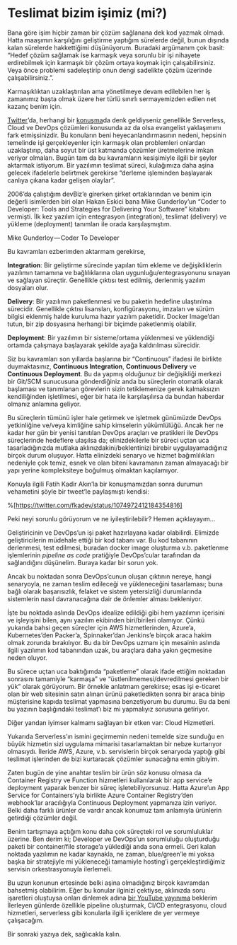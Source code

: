 # Teslimat bizim işimiz (mi?)

Bana göre işim hiçbir zaman bir çözüm sağlanana dek kod yazmak olmadı. Hatta
maaşımın karşılığını geliştirme yaptığım sürelerde değil, bunun dışında kalan
sürelerde hakkettiğimi düşünüyorum. Buradaki argümanım çok basit: “Hedef çözüm
sağlamak ise karmaşık veya sorunlu bir işi nihayete erdirebilmek için karmaşık
bir çözüm ortaya koymak için çalışabilirsiniz. Veya önce problemi sadeleştirip
onun dengi sadelikte çözüm üzerinde çalışabilirsiniz.”.

Karmaşıklıktan uzaklaştırılan ama yönetilmeye devam edilebilen her iş zamanımız
başta olmak üzere her türlü sınırlı sermayemizden edilen net kazanç benim için.

[Twitter](https://twitter.com/eser)’da, herhangi bir
[konuşma](../../../presentations/tr/README.md)da denk geldiyseniz genellikle
Serverless, Cloud ve DevOps çözümleri konusunda az da olsa evangelist
yaklaşımımı fark etmişsinizdir. Bu konuların beni heyecanlandırmasının nedeni,
hepsinin temelinde işi gerçekleyenler için karmaşık olan problemleri onlardan
uzaklaştırıp, daha soyut bir üst katmanda çözümler üretmelerine imkan veriyor
olmaları. Bugün tam da bu kavramların kesişimiyle ilgili bir şeyler aktarmak
istiyorum. Bir yazılımın teslimat süreci, kulağımıza daha aşina gelecek
ifadelerle belirtmek gerekirse “derleme işleminden başlayarak canlıya çıkana
kadar gelişen olaylar”.

2006’da çalıştığım devBiz’e girerken şirket ortaklarından ve benim için değerli
isimlerden biri olan Hakan Eskici bana Mike Gunderloy’un “Coder to Developer:
Tools and Strategies for Delivering Your Software” kitabını vermişti. İlk kez
yazılım için entegrasyon (integration), teslimat (delivery) ve yükleme
(deployment) tanımları ile orada karşılaşmıştım.

Mike Gunderloy — Coder To Developer

Bu kavramları ezberimden aktarmam gerekirse,

**Integration**: Bir geliştirme sürecinde yapılan tüm ekleme ve değişikliklerin
yazılımın tamamına ve bağlılıklarına olan uygunluğu/entegrasyonunu sınayan ve
sağlayan süreçtir. Genellikle çıktısı test edilmiş, derlenmiş yazılım dosyaları
olur.

**Delivery**: Bir yazılımın paketlenmesi ve bu paketin hedefine ulaştırılma
sürecidir. Genellikle çıktısı lisansları, konfigürasyonu, imzaları ve sürüm
bilgisi eklenmiş halde kuruluma hazır yazılım paketidir. Docker Image’dan tutun,
bir zip dosyasına herhangi bir biçimde paketlenmiş olabilir.

**Deployment**: Bir yazılımın bir sisteme/ortama yüklenmesi ve yüklendiği
ortamda çalışmaya başlayarak şekilde ayağa kaldırılması sürecidir.

Siz bu kavramları son yıllarda başlarına bir “Continuous” ifadesi ile birlikte
duymaktasınız, **Continuous Integration**, **Continuous Delivery** ve
**Continuous Deployment**. Bu da yapmış olduğunuz bir değişikliği merkezi bir
Git/SCM sunucusuna gönderdiğiniz anda bu süreçlerin otomatik olarak başlaması ve
tanımlanan görevlerin sizin tetiklemenize gerek kalmaksızın kendiliğinden
işletilmesi, eğer bir hata ile karşılaşılırsa da bundan haberdar olmanız
anlamına geliyor.

Bu süreçlerin tümünü işler hale getirmek ve işletmek günümüzde DevOps
yetkinliğine ve/veya kimliğine sahip kimselerin yükümlülüğü. Ancak her ne kadar
her gün bir yenisi tanıtılan DevOps araçları ve pratikleri ile DevOps
süreçlerinde hedeflere ulaşılsa da; elinizdekilerle bir süreci uçtan uca
tasarladığınızda mutlaka aklınızdakini/beklentinizi birebir uygulayamadığınız
birçok durum oluşuyor. Hatta elinizdeki senaryo ve hizmet bağımlılıkları
nedeniyle çok temiz, esnek ve olan biteni kavramanın zaman almayacağı bir yapı
yerine kompleksiteye boğulmuş olmaktan kaçılamıyor.

Konuyla ilgili Fatih Kadir Akın’la bir konuşmamızdan sonra durumun vehametini
şöyle bir tweet’le paylaşmıştı kendisi:

%[https://twitter.com/fkadev/status/1074972412184354816]

Peki neyi sorunlu görüyorum ve ne iyileştirilebilir? Hemen açıklayayım…

Geliştiricinin ve DevOps’un işi paket hazırlayana kadar olabilirdi. Elimizde
geliştiricilerin müdehale ettiği bir kod tabanı var. Bu kod tabanının
derlenmesi, test edilmesi, buradan docker image oluşturma v.b. paketlenme
işlemlerinin _pipeline as code_ pratiğiyle DevOps’cular tarafından da
sağlandığını düşünelim. Buraya kadar bir sorun yok.

Ancak bu noktadan sonra DevOps’cunun oluşan çıktının nereye, hangi senaryoyla,
ne zaman teslim edileceği ve yükleneceğini tasarlaması; buna bağlı olarak
başarısızlık, felaket ve sistem yetersizliği durumlarında sistemlerin nasıl
davranacağına dair de önlemler alması bekleniyor.

İşte bu noktada aslında DevOps idealize edildiği gibi hem yazılımın içerisini ve
işleyişini bilen, aynı yazılım ekibinden biri/birileri olamıyor. Çünkü yukarıda
bahsi geçen süreçler için AWS hizmetlerinden, Azure’a, Kubernetes’den Packer’a,
Spinnaker’dan Jenkins’e birçok araca hakim olmak zorunda bırakılıyor. Bu da bir
DevOps uzmanı için mesainin aslında ilgili yazılımın kod tabanından uzak, bu
araçlara daha yakın geçmesine neden oluyor.

Bu sürece uçtan uca baktığımda “paketleme” olarak ifade ettiğim noktadan
sonrasını tamamiyle “karmaşa” ve “üstlenilmemesi/devredilmesi gereken bir yük”
olarak görüyorum. Bir örnekle anlatmam gerekirse; esas işi e-ticaret olan bir
web sitesinin satın alınan ürünü paketledikten sonra bir araca binip müşterisine
kapıda teslimat yapmasına benzetiyorum bu durumu. Bu da beni bu yazının
başlığındaki teslimat’ı biz mi yapmalıyız sorusuna getiriyor.

Diğer yandan iyimser kalmamı sağlayan bir etken var: Cloud Hizmetleri.

Yukarıda Serverless’ın ismini geçirmemin nedeni temelde size sunduğu en büyük
hizmetin sizi uygulama mimarisi tasarlamaktan bir nebze kurtarıyor olmasıydı.
İleride AWS, Azure, v.b. servislerin birçok senaryoda yaptığı gibi teslimat
işlerinden de bizi kurtaracak çözümler sunacağına emin gibiyim.

Zaten bugün de yine anahtar teslim bir ürün söz konusu olmasa da Container
Registry ve Function hizmetleri kullanılarak bir app service’e deployment
yaparak benzer bir süreç işletebiliyorsunuz. Hatta Azure’un App Service for
Containers’ıyla birlikte Azure Container Registry’den webhook’lar aracılığıyla
Continuous Deployment yapmanıza izin veriyor. Belki daha farklı ürünler de
vardır ancak konumuz tam anlamıyla ürünlerin getirdiği çözümler değil.

Benim tartışmaya açtığım konu daha çok süreçteki rol ve sorumluluklar üzerine.
Ben derim ki; Developer ve DevOps’un sorumluluğu oluşturduğu paketi bir
container/file storage’a yüklediği anda sona ermeli. Geri kalan noktada
yazılımın ne kadar kaynakla, ne zaman, blue/green’le mi yoksa başka bir
stratejiyle mi yükleneceği tamamiyle hosting’i gerçekleştirdiğimiz servisin
orkestrasyonuyla ilerlemeli.

Bu uzun konunun ertesinde belki aşina olmadığınız birçok kavramdan bahsetmiş
olabilirim. Eğer bu konular ilginizi çektiyse, aklınızda soru işaretleri
oluştuysa onları dinlemek adına [bir YouTube yayınıma](https://eser.live)
beklerim İlerleyen günlerde özellikle pipeline oluşturmak, CI/CD entegrasyonu,
cloud hizmetleri, serverless gibi konularla ilgili içeriklere de yer vermeye
çalışacağım.

Bir sonraki yazıya dek, sağlıcakla kalın.

